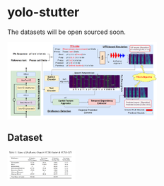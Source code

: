 # yolo-stutter
The datasets will be open sourced soon.

<img src="Resources/workflow.png" alt="image-20240321090057059" style="zoom: 33%; display: block; margin-right: auto; margin-left: 0;" />

## Dataset

<img src="Resources/datasets.png" alt="image-20240321090057059" style="zoom: 15%; display: block; margin-right: auto; margin-left: 0;" />
